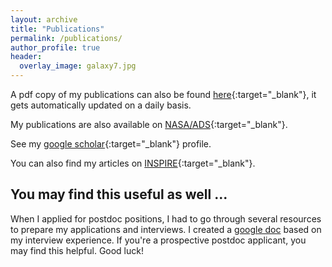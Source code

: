 ```yaml
---
layout: archive
title: "Publications"
permalink: /publications/
author_profile: true
header:
  overlay_image: galaxy7.jpg
---
```




A pdf copy of my publications can also be found [here](https://raw.githubusercontent.com/abhi0395/mycv/main-pdf/tex/pubs.pdf){:target="_blank"}, it gets automatically updated on a daily basis.

My publications are also available on [NASA/ADS](https://ui.adsabs.harvard.edu/public-libraries/YPXGQEsNQg-zR9R9YBYFXw){:target="_blank"}.

See my [google scholar]({{site.author.googlescholar}}){:target="_blank"} profile.

You can also find my articles on [INSPIRE](https://inspirehep.net/authors/2015737){:target="_blank"}.


## You may find this useful as well ...

When I applied for postdoc positions, I had to go through several resources to prepare my applications and interviews. I created a [google doc](https://docs.google.com/document/d/1QyoYoTHRDnZkvOnQyiNHJFbBZZAJQuz0eGRmFUaH_74/edit?usp=sharing) based on my interview experience. If you're a prospective postdoc applicant, you may find this helpful. Good luck!
